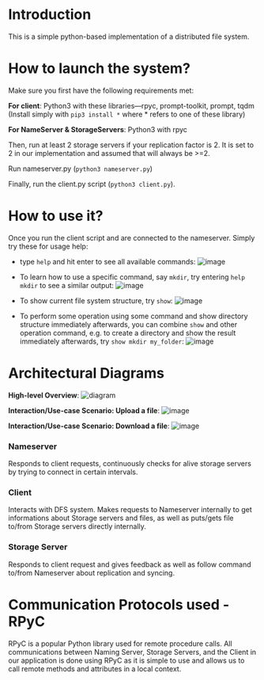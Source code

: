 # Introduction
This is a simple python-based implementation of a distributed file system.

# How to launch the system?
Make sure you first have the following requirements met:

**For client**: Python3 with these libraries—rpyc, prompt-toolkit, prompt, tqdm (Install simply with `pip3 install *` where * refers to one of these library)

**For NameServer & StorageServers**: Python3 with rpyc

Then, run at least 2 storage servers if your replication factor is 2. It is set to 2 in our implementation and assumed that will always be >=2.

Run nameserver.py (`python3 nameserver.py`)

Finally, run the client.py script (`python3 client.py`).


# How to use it?
Once you run the client script and are connected to the nameserver. Simply try these for usage help:
* type `help` and hit enter to see all available commands:
![image](https://user-images.githubusercontent.com/26818010/69575797-dfbd0400-0fc2-11ea-9cb2-b57f52c308be.png)

* To learn how to use a specific command, say `mkdir`, try entering `help mkdir` to see a similar output:
![image](https://user-images.githubusercontent.com/26818010/69575886-1430c000-0fc3-11ea-91ba-82565a561d40.png)

* To show current file system structure, try `show`:
![image](https://user-images.githubusercontent.com/26818010/69575935-34f91580-0fc3-11ea-8a11-380b49a18d0b.png)

* To perform some operation using some command and show directory structure immediately afterwards, you can combine `show` and other operation command, e.g. to create a directory and show the result immediately afterwards, try `show mkdir my_folder`:
![image](https://user-images.githubusercontent.com/26818010/69576083-81445580-0fc3-11ea-9f56-fc1e474eaa96.png)


# Architectural Diagrams
**High-level Overview**:
![diagram](https://i.imgur.com/chKu2DG.jpg)

**Interaction/Use-case Scenario: Upload a file**:
![image](https://user-images.githubusercontent.com/26818010/69574542-586e9100-0fc0-11ea-95f4-6b26e008272f.png)

**Interaction/Use-case Scenario: Download a file**:
![image](https://user-images.githubusercontent.com/26818010/69574565-691f0700-0fc0-11ea-8343-c1a77b93f7f4.png)

### Nameserver
Responds to client requests, continuously checks for alive storage servers by trying to connect in certain intervals.

### Client
Interacts with DFS system. Makes requests to Nameserver internally to get informations about Storage servers and files, as well as puts/gets file to/from Storage servers directly internally.

### Storage Server
Responds to client request and gives feedback as well as follow command to/from Nameserver about replication and syncing.

# Communication Protocols used - RPyC
RPyC is a popular Python library used for remote procedure calls. All communications between Naming Server, Storage Servers, and the Client in our application is done using RPyC as it is simple to use and allows us to call remote methods and attributes in a local context.
